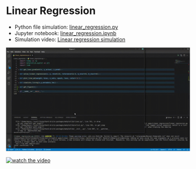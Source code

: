 # Linear Regression

- Python file simulation: [linear_regression.py](https://github.com/mayurkagathara/streamlit_apps/blob/main/Linear_regression/linear_regression.py)  
- Jupyter notebook: [linear_regression.ipynb](https://github.com/mayurkagathara/streamlit_apps/blob/main/Linear_regression/notebooks/linear_regression.ipynb)
- Simulation video: [Linear regression simulation](https://www.youtube.com/watch?v=ZspsWFZH8WM)

![Linear regression simulation](../static/Linear_Reg.gif)

[![watch the video](https://img.youtube.com/vi/ZspsWFZH8WM/maxresdefault.jpg)](https://www.youtube.com/watch?v=ZspsWFZH8WM)
